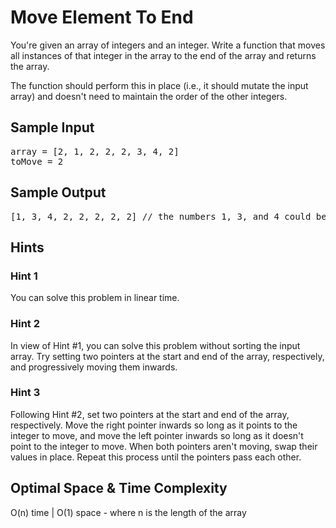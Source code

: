# Move Element To End

You're given an array of integers and an integer. Write a function that moves
all instances of that integer in the array to the end of the array and returns
the array.

The function should perform this in place (i.e., it should mutate the input
array) and doesn't need to maintain the order of the other integers.

## Sample Input

<pre>
array = [2, 1, 2, 2, 2, 3, 4, 2]
toMove = 2
</pre>

## Sample Output

<pre>
[1, 3, 4, 2, 2, 2, 2, 2] // the numbers 1, 3, and 4 could be ordered differently
</pre>

## Hints

### Hint 1

You can solve this problem in linear time.

### Hint 2

In view of Hint #1, you can solve this problem without sorting the input array. Try setting two pointers at the start and end of the array, respectively, and progressively moving them inwards.

### Hint 3

Following Hint #2, set two pointers at the start and end of the array, respectively. Move the right pointer inwards so long as it points to the integer to move, and move the left pointer inwards so long as it doesn't point to the integer to move. When both pointers aren't moving, swap their values in place. Repeat this process until the pointers pass each other.

## Optimal Space &amp; Time Complexity

O(n) time | O(1) space - where n is the length of the array
